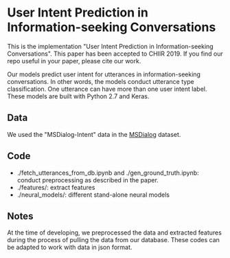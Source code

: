 # User Intent Prediction in Information-seeking Conversations
This is the implementation "User Intent Prediction in Information-seeking Conversations". This paper has been accepted to CHIIR 2019. If you find our repo useful in your paper, please cite our work.

Our models predict user intent for utterances in information-seeking conversations. In other words, the models conduct utterance type classification. One utterance can have more than one user intent label. These models are built with Python 2.7 and Keras.

## Data
We used the "MSDialog-Intent" data in the [MSDialog](https://ciir.cs.umass.edu/downloads/msdialog/) dataset. 

## Code
* ./fetch_utterances_from_db.ipynb and ./gen_ground_truth.ipynb: conduct preprocessing as described in the paper.
* ./features/: extract features
* ./neural_models/: different stand-alone neural models 

## Notes
At the time of developing, we preprocessed the data and extracted features during the process of pulling the data from our database. These codes can be adapted to work with data in json format.
